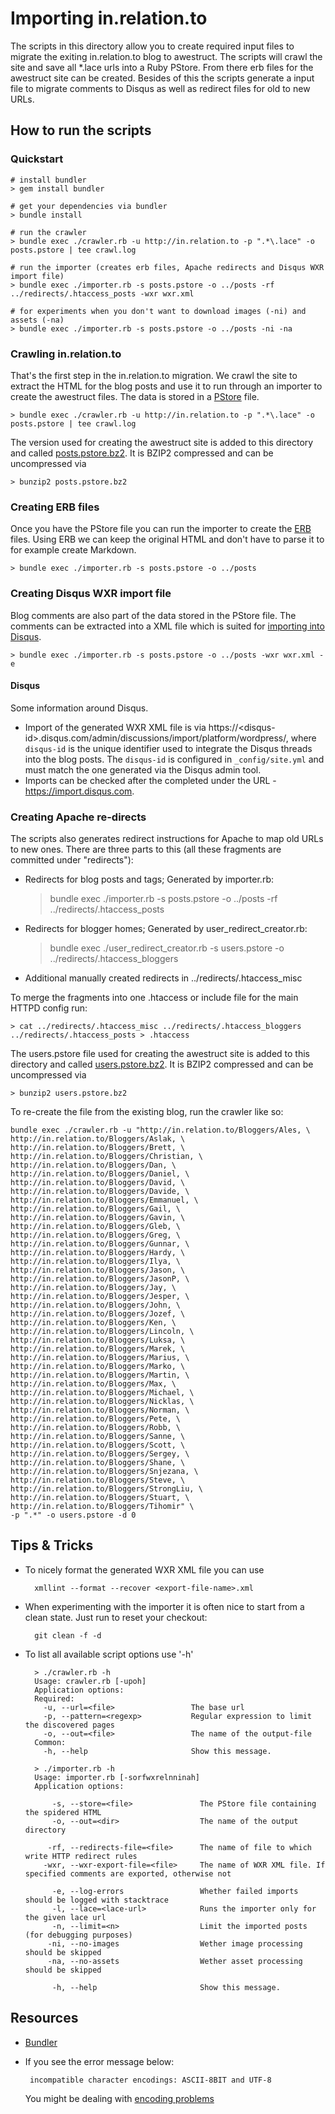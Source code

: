 # Importing in.relation.to

The scripts in this directory allow you to create required input files to migrate
the exiting in.relation.to blog to awestruct.
The scripts will crawl the site and save all *.lace urls into a Ruby PStore.
From there erb files for the awestruct site can be created. Besides of this the scripts
generate a input file to migrate comments to Disqus as well as redirect files for
old to new URLs.

## How to run the scripts

### Quickstart

    # install bundler
    > gem install bundler

    # get your dependencies via bundler
    > bundle install

    # run the crawler
    > bundle exec ./crawler.rb -u http://in.relation.to -p ".*\.lace" -o posts.pstore | tee crawl.log

    # run the importer (creates erb files, Apache redirects and Disqus WXR import file)
    > bundle exec ./importer.rb -s posts.pstore -o ../posts -rf ../redirects/.htaccess_posts -wxr wxr.xml

    # for experiments when you don't want to download images (-ni) and assets (-na)
    > bundle exec ./importer.rb -s posts.pstore -o ../posts -ni -na


### Crawling in.relation.to

That's the first step in the in.relation.to migration. We crawl the site to extract
the HTML for the blog posts and use it to run through an importer to create the
awestruct files. The data is stored in a [PStore](http://ruby-doc.org/stdlib-2.1.2/libdoc/pstore/rdoc/PStore.html) file.

    > bundle exec ./crawler.rb -u http://in.relation.to -p ".*\.lace" -o posts.pstore | tee crawl.log

The version used for creating the awestruct site is added to this directory and
called [posts.pstore.bz2](./posts.pstore.bz2). It is BZIP2 compressed and can be
uncompressed via

    > bunzip2 posts.pstore.bz2

### Creating ERB files

Once you have the PStore file you can run the importer to create the [ERB](http://www.stuartellis.eu/articles/erb/) files. Using ERB we can keep the original HTML and don't
have to parse it to for example create Markdown.

    > bundle exec ./importer.rb -s posts.pstore -o ../posts

### Creating Disqus WXR import file

Blog comments are also part of the data stored in the PStore file. The comments can be extracted into a XML file which is suited for
[importing into Disqus](https://help.disqus.com/customer/portal/articles/472150-custom-xml-import-format).

    > bundle exec ./importer.rb -s posts.pstore -o ../posts -wxr wxr.xml -e

#### Disqus

Some information around Disqus.

* Import of the generated WXR XML file is via https://\<disqus-id\>.disqus.com/admin/discussions/import/platform/wordpress/, where `disqus-id` is the unique identifier
used to integrate the Disqus threads into the blog posts. The `disqus-id` is configured
in `_config/site.yml` and must match the one generated via the Disqus admin tool.
* Imports can be checked after the completed under the URL - https://import.disqus.com.

### Creating Apache re-directs

The scripts also generates redirect instructions for Apache to map old URLs to new ones.
There are three parts to this (all these fragments are committed under "redirects"):

* Redirects for blog posts and tags; Generated by importer.rb:

    > bundle exec ./importer.rb -s posts.pstore -o ../posts -rf ../redirects/.htaccess_posts

* Redirects for blogger homes; Generated by user_redirect_creator.rb:

    > bundle exec ./user_redirect_creator.rb -s users.pstore -o ../redirects/.htaccess_bloggers

* Additional manually created redirects in ../redirects/.htaccess_misc

To merge the fragments into one .htaccess or include file for the main HTTPD config run:

    > cat ../redirects/.htaccess_misc ../redirects/.htaccess_bloggers ../redirects/.htaccess_posts > .htaccess

The users.pstore file used for creating the awestruct site is added to this directory and
called [users.pstore.bz2](./users.pstore.bz2). It is BZIP2 compressed and can be
uncompressed via

    > bunzip2 users.pstore.bz2

To re-create the file from the existing blog, run the crawler like so:

    bundle exec ./crawler.rb -u "http://in.relation.to/Bloggers/Ales, \
    http://in.relation.to/Bloggers/Aslak, \
    http://in.relation.to/Bloggers/Brett, \
    http://in.relation.to/Bloggers/Christian, \
    http://in.relation.to/Bloggers/Dan, \
    http://in.relation.to/Bloggers/Daniel, \
    http://in.relation.to/Bloggers/David, \
    http://in.relation.to/Bloggers/Davide, \
    http://in.relation.to/Bloggers/Emmanuel, \
    http://in.relation.to/Bloggers/Gail, \
    http://in.relation.to/Bloggers/Gavin, \
    http://in.relation.to/Bloggers/Gleb, \
    http://in.relation.to/Bloggers/Greg, \
    http://in.relation.to/Bloggers/Gunnar, \
    http://in.relation.to/Bloggers/Hardy, \
    http://in.relation.to/Bloggers/Ilya, \
    http://in.relation.to/Bloggers/Jason, \
    http://in.relation.to/Bloggers/JasonP, \
    http://in.relation.to/Bloggers/Jay, \
    http://in.relation.to/Bloggers/Jesper, \
    http://in.relation.to/Bloggers/John, \
    http://in.relation.to/Bloggers/Jozef, \
    http://in.relation.to/Bloggers/Ken, \
    http://in.relation.to/Bloggers/Lincoln, \
    http://in.relation.to/Bloggers/Luksa, \
    http://in.relation.to/Bloggers/Marek, \
    http://in.relation.to/Bloggers/Marius, \
    http://in.relation.to/Bloggers/Marko, \
    http://in.relation.to/Bloggers/Martin, \
    http://in.relation.to/Bloggers/Max, \
    http://in.relation.to/Bloggers/Michael, \
    http://in.relation.to/Bloggers/Nicklas, \
    http://in.relation.to/Bloggers/Norman, \
    http://in.relation.to/Bloggers/Pete, \
    http://in.relation.to/Bloggers/Robb, \
    http://in.relation.to/Bloggers/Sanne, \
    http://in.relation.to/Bloggers/Scott, \
    http://in.relation.to/Bloggers/Sergey, \
    http://in.relation.to/Bloggers/Shane, \
    http://in.relation.to/Bloggers/Snjezana, \
    http://in.relation.to/Bloggers/Steve, \
    http://in.relation.to/Bloggers/StrongLiu, \
    http://in.relation.to/Bloggers/Stuart, \
    http://in.relation.to/Bloggers/Tihomir" \
    -p ".*" -o users.pstore -d 0

## Tips & Tricks

* To nicely format the generated WXR XML file you can use

        xmllint --format --recover <export-file-name>.xml

* When experimenting with the importer it is often nice to start from a clean state. Just run to reset your checkout:

        git clean -f -d

* To list all available script options use '-h'

        > ./crawler.rb -h
        Usage: crawler.rb [-upoh]
        Application options:
        Required:
          -u, --url=<file>                 The base url
          -p, --pattern=<regexp>           Regular expression to limit the discovered pages
          -o, --out=<file>                 The name of the output-file
        Common:
          -h, --help                       Show this message.

        > ./importer.rb -h
        Usage: importer.rb [-sorfwxrelnninah]
        Application options:

            -s, --store=<file>               The PStore file containing the spidered HTML
            -o, --out=<dir>                  The name of the output directory

           -rf, --redirects-file=<file>      The name of file to which write HTTP redirect rules
          -wxr, --wxr-export-file=<file>     The name of WXR XML file. If specified comments are exported, otherwise not

            -e, --log-errors                 Whether failed imports should be logged with stacktrace
            -l, --lace=<lace-url>            Runs the importer only for the given lace url
            -n, --limit=<n>                  Limit the imported posts (for debugging purposes)
           -ni, --no-images                  Wether image processing should be skipped
           -na, --no-assets                  Wether asset processing should be skipped

            -h, --help                       Show this message.

## Resources

* [Bundler](http://gembundler.com/)
*  If you see the error message below:

        incompatible character encodings: ASCII-8BIT and UTF-8

   You might be dealing with [encoding problems](http://talk-archive.awestruct.org/Stumbling-onto-an-encoding-problem-right-from-the-start-td39.html)

